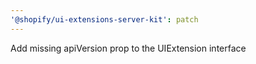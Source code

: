 ```yaml
---
'@shopify/ui-extensions-server-kit': patch
---
```


Add missing apiVersion prop to the UIExtension interface
